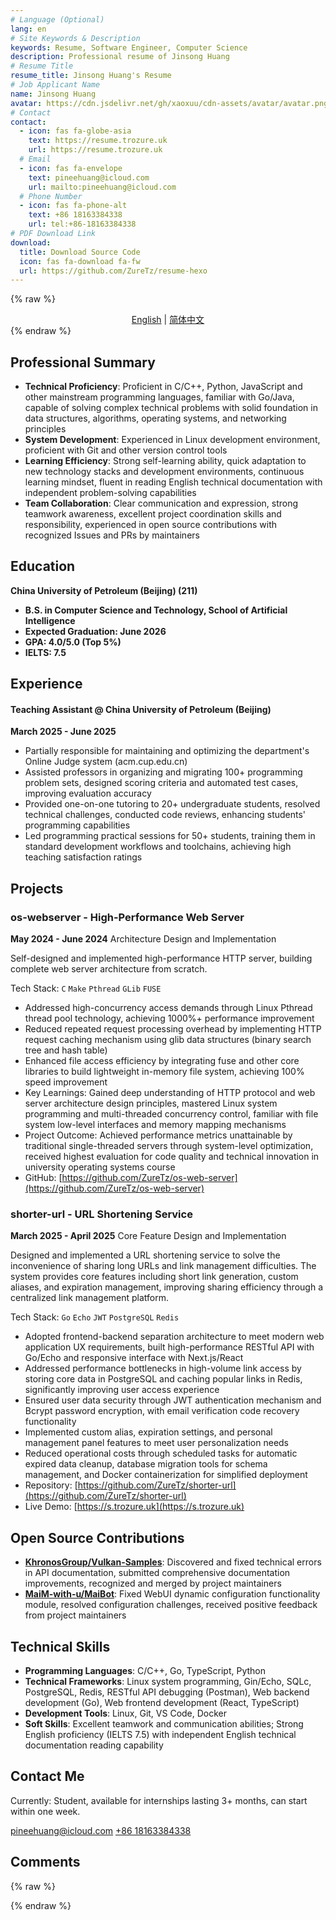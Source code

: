 ```yaml
---
# Language (Optional)
lang: en
# Site Keywords & Description
keywords: Resume, Software Engineer, Computer Science
description: Professional resume of Jinsong Huang
# Resume Title
resume_title: Jinsong Huang's Resume
# Job Applicant Name
name: Jinsong Huang
avatar: https://cdn.jsdelivr.net/gh/xaoxuu/cdn-assets/avatar/avatar.png
# Contact
contact:
  - icon: fas fa-globe-asia
    text: https://resume.trozure.uk
    url: https://resume.trozure.uk
  # Email
  - icon: fas fa-envelope
    text: pineehuang@icloud.com
    url: mailto:pineehuang@icloud.com
  # Phone Number
  - icon: fas fa-phone-alt
    text: +86 18163384338
    url: tel:+86-18163384338
# PDF Download Link
download:
  title: Download Source Code
  icon: fas fa-download fa-fw
  url: https://github.com/ZureTz/resume-hexo
---
```


{% raw %}
<center>
<a href='/'>English</a> | <a href='/zh-cn/'>简体中文</a>
</center>
{% endraw %}

## <i class="fas fa-clipboard-check"></i> Professional Summary

- **Technical Proficiency**: Proficient in C/C++, Python, JavaScript and other mainstream programming languages, familiar with Go/Java, capable of solving complex technical problems with solid foundation in data structures, algorithms, operating systems, and networking principles
- **System Development**: Experienced in Linux development environment, proficient with Git and other version control tools
- **Learning Efficiency**: Strong self-learning ability, quick adaptation to new technology stacks and development environments, continuous learning mindset, fluent in reading English technical documentation with independent problem-solving capabilities
- **Team Collaboration**: Clear communication and expression, strong teamwork awareness, excellent project coordination skills and responsibility, experienced in open source contributions with recognized Issues and PRs by maintainers

## <i class="fas fa-user-graduate"></i> Education

**China University of Petroleum (Beijing) (211)** 
- **B.S. in Computer Science and Technology, School of Artificial Intelligence**
- **Expected Graduation: June 2026**
- **GPA: 4.0/5.0 (Top 5%)**
- **IELTS: 7.5**

## <i class="fas fa-user-tie"></i> Experience

#### Teaching Assistant @ China University of Petroleum (Beijing)
**March 2025 - June 2025**

- Partially responsible for maintaining and optimizing the department's Online Judge system (acm.cup.edu.cn)
- Assisted professors in organizing and migrating 100+ programming problem sets, designed scoring criteria and automated test cases, improving evaluation accuracy
- Provided one-on-one tutoring to 20+ undergraduate students, resolved technical challenges, conducted code reviews, enhancing students' programming capabilities
- Led programming practical sessions for 50+ students, training them in standard development workflows and toolchains, achieving high teaching satisfaction ratings

## <i class="fas fa-award"></i> Projects

### os-webserver - High-Performance Web Server
**May 2024 - June 2024** Architecture Design and Implementation

Self-designed and implemented high-performance HTTP server, building complete web server architecture from scratch.

Tech Stack: `C` `Make` `Pthread` `GLib` `FUSE`
- Addressed high-concurrency access demands through Linux Pthread thread pool technology, achieving 1000%+ performance improvement
- Reduced repeated request processing overhead by implementing HTTP request caching mechanism using glib data structures (binary search tree and hash table)
- Enhanced file access efficiency by integrating fuse and other core libraries to build lightweight in-memory file system, achieving 100% speed improvement
- Key Learnings: Gained deep understanding of HTTP protocol and web server architecture design principles, mastered Linux system programming and multi-threaded concurrency control, familiar with file system low-level interfaces and memory mapping mechanisms
- Project Outcome: Achieved performance metrics unattainable by traditional single-threaded servers through system-level optimization, received highest evaluation for code quality and technical innovation in university operating systems course
- GitHub: [https://github.com/ZureTz/os-web-server](https://github.com/ZureTz/os-web-server)

### shorter-url - URL Shortening Service
**March 2025 - April 2025** Core Feature Design and Implementation

Designed and implemented a URL shortening service to solve the inconvenience of sharing long URLs and link management difficulties. The system provides core features including short link generation, custom aliases, and expiration management, improving sharing efficiency through a centralized link management platform.

Tech Stack: `Go` `Echo` `JWT` `PostgreSQL` `Redis`

- Adopted frontend-backend separation architecture to meet modern web application UX requirements, built high-performance RESTful API with Go/Echo and responsive interface with Next.js/React
- Addressed performance bottlenecks in high-volume link access by storing core data in PostgreSQL and caching popular links in Redis, significantly improving user access experience
- Ensured user data security through JWT authentication mechanism and Bcrypt password encryption, with email verification code recovery functionality
- Implemented custom alias, expiration settings, and personal management panel features to meet user personalization needs
- Reduced operational costs through scheduled tasks for automatic expired data cleanup, database migration tools for schema management, and Docker containerization for simplified deployment
- Repository: [https://github.com/ZureTz/shorter-url](https://github.com/ZureTz/shorter-url)
- Live Demo: [https://s.trozure.uk](https://s.trozure.uk)

## <i class="fas fa-code"></i> Open Source Contributions

- **[KhronosGroup/Vulkan-Samples](https://github.com/KhronosGroup/Vulkan-Samples)**: Discovered and fixed technical errors in API documentation, submitted comprehensive documentation improvements, recognized and merged by project maintainers
- **[MaiM-with-u/MaiBot](https://github.com/MaiM-with-u/MaiBot)**: Fixed WebUI dynamic configuration functionality module, resolved configuration challenges, received positive feedback from project maintainers

## <i class="fas fa-laptop-code"></i> Technical Skills

- **Programming Languages**: C/C++, Go, TypeScript, Python
- **Technical Frameworks**: Linux system programming, Gin/Echo, SQLc, PostgreSQL, Redis, RESTful API debugging (Postman), Web backend development (Go), Web frontend development (React, TypeScript)
- **Development Tools**: Linux, Git, VS Code, Docker
- **Soft Skills**: Excellent teamwork and communication abilities; Strong English proficiency (IELTS 7.5) with independent English technical documentation reading capability

## <i class="fas fa-phone-alt"></i> Contact Me

Currently: Student, available for internships lasting 3+ months, can start within one week.

<i class="fas fa-envelope fa-fw"></i> [pineehuang@icloud.com](mailto:pineehuang@icloud.com)
<i class="fas fa-phone-alt fa-fw"></i> [+86 18163384338](tel:+86-18163384338)

## Comments

{% raw %}
<script src="https://utteranc.es/client.js"
        repo="ZureTz/resume-hexo"
        issue-number="18"
        theme="github-light"
        crossorigin="anonymous"
        async>
</script>
{% endraw %}
